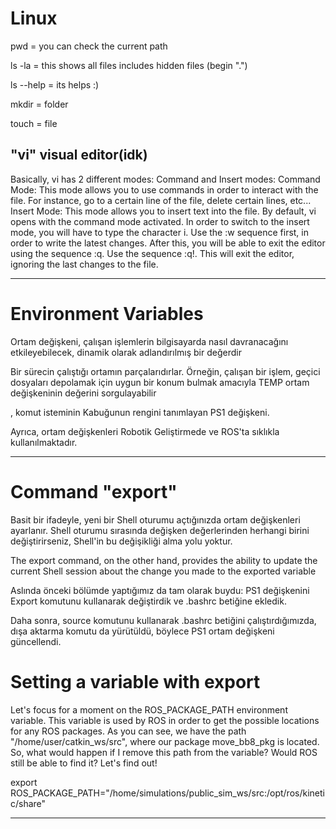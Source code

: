 # Linux 

pwd = you can check the current path

ls -la = this shows all files includes hidden files (begin ".")

ls --help = its helps :)

mkdir = folder


touch = file

"vi" visual editor(idk)
------------------------------------------------------------------------------------------------------------------------------------------------------------------------------

Basically, vi has 2 different modes: Command and Insert modes:
Command Mode: This mode allows you to use commands in order to interact with the file. For instance, go to a certain line of the file, delete certain lines, etc...
Insert Mode: This mode allows you to insert text into the file.
By default, vi opens with the command mode activated. In order to switch to the insert mode, you will have to type the character i.
Use the :w sequence first, in order to write the latest changes. After this, you will be able to exit the editor using the sequence :q.
Use the sequence :q!. This will exit the editor, ignoring the last changes to the file.

------------------------------------------------------------------------------------------------------------------------------------------------------------------------------
# Environment Variables

Ortam değişkeni, çalışan işlemlerin bilgisayarda nasıl davranacağını etkileyebilecek, dinamik olarak adlandırılmış bir değerdir

Bir sürecin çalıştığı ortamın parçalarıdırlar. Örneğin, çalışan bir işlem, geçici dosyaları depolamak için uygun bir konum bulmak amacıyla TEMP ortam değişkeninin değerini sorgulayabilir

, komut isteminin Kabuğunun rengini tanımlayan PS1 değişkeni. 

Ayrıca, ortam değişkenleri Robotik Geliştirmede ve ROS'ta sıklıkla kullanılmaktadır.

------------------------------------------------------------------------------------------------------------------------------------------------------------------------------

# Command "export"
Basit bir ifadeyle, yeni bir Shell oturumu açtığınızda ortam değişkenleri ayarlanır. Shell oturumu sırasında değişken değerlerinden herhangi birini değiştirirseniz, Shell'in bu değişikliği alma yolu yoktur.

The export command, on the other hand, provides the ability to update the current Shell session about the change you made to the exported variable

Aslında önceki bölümde yaptığımız da tam olarak buydu: PS1 değişkenini Export komutunu kullanarak değiştirdik ve .bashrc betiğine ekledik.

Daha sonra, source komutunu kullanarak .bashrc betiğini çalıştırdığımızda, dışa aktarma komutu da yürütüldü, böylece PS1 ortam değişkeni güncellendi.


# Setting a variable with export

Let's focus for a moment on the ROS_PACKAGE_PATH environment variable. This variable is used by ROS in order to get the possible locations for any ROS packages. As you can see, we have the path "/home/user/catkin_ws/src", where our package move_bb8_pkg is located. So, what would happen if I remove this path from the variable? Would ROS still be able to find it? Let's find out!

export ROS_PACKAGE_PATH="/home/simulations/public_sim_ws/src:/opt/ros/kinetic/share"

------------------------------------------------------------------------------------------------------------------------------------------------------------------------------
